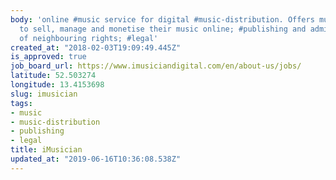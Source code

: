 ```yaml
---
body: 'online #music service for digital #music-distribution. Offers musicians services
  to sell, manage and monetise their music online; #publishing and administration
  of neighbouring rights; #legal'
created_at: "2018-02-03T19:09:49.445Z"
is_approved: true
job_board_url: https://www.imusiciandigital.com/en/about-us/jobs/
latitude: 52.503274
longitude: 13.4153698
slug: imusician
tags:
- music
- music-distribution
- publishing
- legal
title: iMusician
updated_at: "2019-06-16T10:36:08.538Z"
---
```

